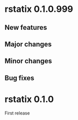 # rstatix 0.1.0.999
   
   
## New features


## Major changes
   
   
## Minor changes
   
   
## Bug fixes

# rstatix 0.1.0

First release
